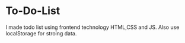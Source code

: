 # To-Do-List
I made todo list using frontend technology HTML,CSS and JS. Also use localStorage for stroing data.
